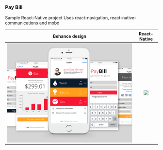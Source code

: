 ### Pay Bill
Sample React-Native project
Uses react-navigation, react-native-communications and mobx

Behance design             |  React-Native
:-------------------------:|:-------------------------:
![](./preview.png?raw=true)  |  ![](./pay_bill.gif?raw=true)